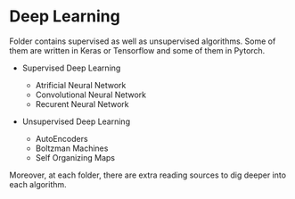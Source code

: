 # Deep Learning

Folder contains supervised as well as unsupervised algorithms. Some of them are written in Keras or Tensorflow and some of them in Pytorch.

* Supervised Deep Learning
  * Atrificial Neural Network
  * Convolutional Neural Network
  * Recurent Neural Network

* Unsupervised Deep Learning
  * AutoEncoders
  * Boltzman Machines
  * Self Organizing Maps

Moreover, at each folder, there are extra reading sources to dig deeper into each algorithm.
